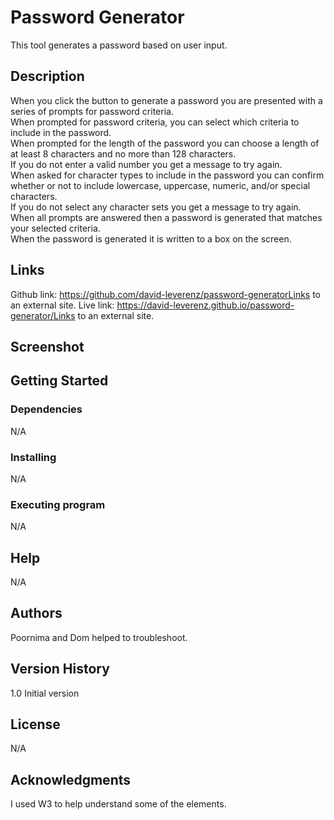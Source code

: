 # Password Generator
This tool generates a password based on user input.

## Description
When you click the button to generate a password you are presented with a series of prompts for password criteria.<br>
When prompted for password criteria, you can select which criteria to include in the password.<br>
When prompted for the length of the password you can choose a length of at least 8 characters and no more than 128 characters.<br>
If you do not enter a valid number you get a message to try again.<br>
When asked for character types to include in the password you can confirm whether or not to include lowercase, uppercase, numeric, and/or special characters.<br>
If you do not select any character sets you get a message to try again.<br>
When all prompts are answered then a password is generated that matches your selected criteria.<br>
When the password is generated it is written to a box on the screen.<br>

## Links
Github link: https://github.com/david-leverenz/password-generatorLinks to an external site.
Live link: https://david-leverenz.github.io/password-generator/Links to an external site.

## Screenshot


## Getting Started
### Dependencies
N/A
### Installing
N/A
### Executing program
N/A
## Help
N/A
## Authors
Poornima and Dom helped to troubleshoot.
## Version History
1.0 Initial version
## License
N/A
## Acknowledgments
I used W3 to help understand some of the elements.
